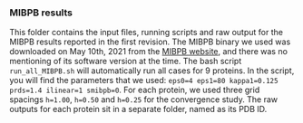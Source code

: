 ### MIBPB results

This folder contains the input files, running scripts and raw output for the MIBPB results reported in the first revision.
The MIBPB binary we used was downloaded on May 10th, 2021 from the [MIBPB website](https://weilab.math.msu.edu/MIBPB/), and there was no mentioning of its software version at the time.
The bash script `run_all_MIBPB.sh` will automatically run all cases for 9 proteins.
In the script, you will find the parameters that we used: `eps0=4 eps1=80 kappa1=0.125 prds=1.4 ilinear=1 smibpb=0`.
For each protein, we used three grid spacings `h=1.00`, `h=0.50` and `h=0.25` for the convergence study.
The raw outputs for each protein sit in a separate folder, named as its PDB ID.
